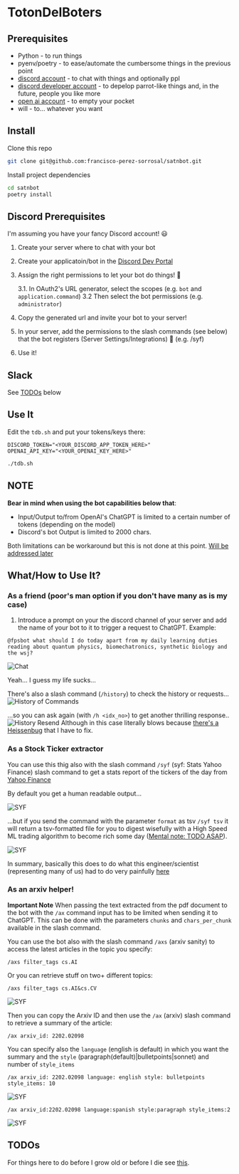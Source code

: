 # TotonDelBoters

## Prerequisites

* Python - to run things
* pyenv/poetry - to ease/automate the cumbersome things in the previous point
* [discord account](https://discord.com/) - to chat with things and optionally ppl
* [discord developer account](https://discord.com/developers) - to depelop parrot-like things and, in the future, people you like more
* [open ai account](https://platform.openai.com/) - to empty your pocket
* will - to... whatever you want

## Install

Clone this repo
```sh
git clone git@github.com:francisco-perez-sorrosal/satnbot.git
```

Install project dependencies
```sh
cd satnbot
poetry install
```

## Discord Prerequisites

I'm assuming you have your fancy Discord account! 😃

1. Create your server where to chat with your bot
2. Create your applicatoin/bot in the [Discord Dev Portal](https://discord.com/developers)
3. Assign the right permissions to let your bot do things! 🥶

    3.1. In OAuth2's URL generator, select the scopes (e.g. `bot` and `application.command`)
    3.2 Then select the bot permissions (e.g. `administrator`)
4. Copy the generated url and invite your bot to your server!
5. In your server, add the permissions to the slash commands (see below) that the bot registers (Server Settings/Integrations) 🧐 (e.g. /syf)
5. Use it!

## Slack
See [TODOs](#todos) below

## Use It

Edit the `tdb.sh` and put your tokens/keys there:
```
DISCORD_TOKEN="<YOUR_DISCORD_APP_TOKEN_HERE>"
OPENAI_API_KEY="<YOUR_OPENAI_KEY_HERE>"
```

```sh
./tdb.sh
```

## NOTE

**Bear in mind when using the bot capabilities below that**:
* Input/Output to/from OpenAI's ChatGPT is limited to a certain number of tokens (depending on the model)
* Discord's bot Output is limited to 2000 chars. 

Both limitations can be workaround but this is not done at this point. [Will be addressed later](https://github.com/francisco-perez-sorrosal/satnbot/issues)


## What/How to Use It?

### As a friend (poor's man option if you don't have many as is my case)

1. Introduce a prompt on your the discord channel of your server and add the name of your bot to it to trigger a request to ChatGPT. Example:

```discord
@fpsbot what should I do today apart from my daily learning duties reading about quantum physics, biomechatronics, synthetic biology and the wsj?
```

![Chat](images/basic_task_chat.png)

Yeah... I guess my life sucks...

There's also a slash command (`/history`) to check the history or requests...
![History of Commands](images/basics_history.png)

...so you can ask again (with `/h <idx_no>`) to get another thrilling response..
![History Resend](images/basics_history_resend.png)
Although in this case literally blows because [there's a Heissenbug](https://github.com/francisco-perez-sorrosal/satnbot/issues/1) that I have to fix.

### As a Stock Ticker extractor

You can use this thig also with the slash command `/syf` (syf: Stats Yahoo Finance) slash command to get a stats report of the tickers of the day from [Yahoo Finance](https://finance.yahoo.com/most-active?offset=0&count=100)

By default you get a human readable output...

![SYF](images/basics_syf.png)

...but if you send the command with the parameter `format` as tsv `/syf tsv` it will return a tsv-formatted file for you to digest wisefully with a High Speed ML trading algorithm to become rich some day ([Mental note: TODO ASAP](https://github.com/francisco-perez-sorrosal/satnbot/milestone/5)).

![SYF](images/basics_syf_tsv.png)

In summary, basically this does to do what this engineer/scientist (representing many of us) had to do very painfully [here](https://github.com/DeBeersN/Web-scraping-Yahoo-Finance-using-requests-and-Beautiful-Soup/blob/main/web-scraping-with-python-project.ipynb)

### As an arxiv helper!

**Important Note** When passing the text extracted from the pdf document to the bot with the `/ax` command input has to be limited when sending it to ChatGPT. This can be done with the parameters `chunks` and `chars_per_chunk` available in the slash command.

You can use the bot also with the slash command `/axs` (arxiv sanity) to access the latest articles in the topic you specify:

```discord
/axs filter_tags cs.AI
```

Or you can retrieve stuff on two+ different topics:
```discord
/axs filter_tags cs.AI&cs.CV
```

![SYF](images/basics_axs.png)

Then you can copy the Arxiv ID and then use the `/ax` (arxiv) slash command to retrieve a summary of the article:

```discord
/ax arxiv_id: 2202.02098
```

You can specify also the `language` (english is default) in which you want the summary and the `style` (paragraph(default)|bulletpoints|sonnet) and number of `style_items`

```discord
/ax arxiv_id: 2202.02098 language: english style: bulletpoints style_items: 10
```
![SYF](images/basics_ax1.png)

```discord
/ax arxiv_id:2202.02098 language:spanish style:paragraph style_items:2
```
![SYF](images/basics_ax2.png)

## TODOs

For things here to do before I grow old or before I die see [this](https://github.com/francisco-perez-sorrosal/satnbot/milestones).
